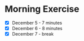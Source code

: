 # Morning Exercise

- [x] December 5 - 7 minutes
- [x] December 6 - 8 minutes
- [x] December 7 - break
